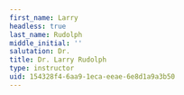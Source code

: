 ```yaml
---
first_name: Larry
headless: true
last_name: Rudolph
middle_initial: ''
salutation: Dr.
title: Dr. Larry Rudolph
type: instructor
uid: 154328f4-6aa9-1eca-eeae-6e8d1a9a3b50
---
```

